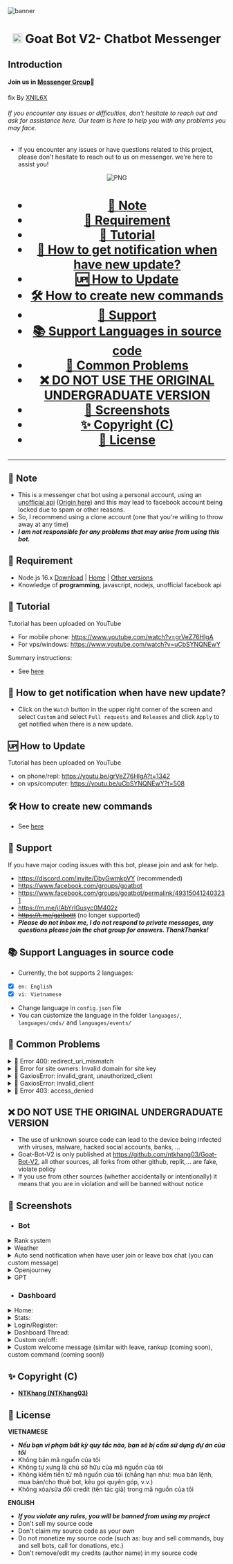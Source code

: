 <img src="https://i.ibb.co/RQ28H2p/banner.png" alt="banner">
<h1 align="center"><img src="./dashboard/images/logo-non-bg.png" width="22px"> Goat Bot V2- Chatbot Messenger</h1>


## Introduction

#### Join us in [Messenger Group](https://m.me/j/AbZgnKNUSOuhSGWl/)🍪

fix By [XNIL6X](https://www.facebook.com/xnil6x404?mibextid=ZbWKwL)
###### If you encounter any issues or difficulties, don't hesitate to reach out and ask for assistance here. Our team is here to help you with any problems you may face.

- If you encounter any issues or have questions related to this project, please don't hesitate to reach out to us on messenger. we're here to assist you!

<p align="center">
		<img align="center" alt="PNG" src=""/>
<h1 align='center'>
	
- [📝 **Note**](#-note)
- [🚧 **Requirement**](#-requirement)
- [📝 **Tutorial**](#-tutorial)
- [🔔 **How to get notification when have new update?**](#-how-to-get-notification-when-have-new-update)
- [🆙 **How to Update**](#-how-to-update)
- [🛠️ **How to create new commands**](#️-how-to-create-new-commands)
- [💭 **Support**](#-support)
- [📚 **Support Languages in source code**](#-support-languages-in-source-code)
- [📌 **Common Problems**](#-common-problems)
- [❌ **DO NOT USE THE ORIGINAL UNDERGRADUATE VERSION**](#-do-not-use-the-original-undergraduate-version)
- [📸 **Screenshots**](#-screenshots)
- [✨ **Copyright (C)**](#-copyright-c)
- [📜 **License**](#-license)

<hr>

## 📝 **Note**
- This is a messenger chat bot using a personal account, using an [unofficial api](https://github.com/ntkhang03/fb-chat-api/blob/master/DOCS.md) ([Origin here](https://github.com/Schmavery/facebook-chat-api)) and this may lead to facebook account being locked due to spam or other reasons. 
- So, I recommend using a clone account (one that you're willing to throw away at any time)
- ***I am not responsible for any problems that may arise from using this bot.***

## 🚧 **Requirement**
- Node.js 16.x [Download](https://nodejs.org/dist/v16.20.0) | [Home](https://nodejs.org/en/download/) | [Other versions](https://nodejs.org/en/download/releases/)
- Knowledge of **programming**, javascript, nodejs, unofficial facebook api

## 📝 **Tutorial**
Tutorial has been uploaded on YouTube
- For mobile phone: https://www.youtube.com/watch?v=grVeZ76HlgA
- For vps/windows: https://www.youtube.com/watch?v=uCbSYNQNEwY
  
Summary instructions:
- See [here](https://github.com/ntkhang03/Goat-Bot-V2/blob/main/STEP_INSTALL.md)

## 🔔 **How to get notification when have new update?**
- Click on the `Watch` button in the upper right corner of the screen and select `Custom` and select `Pull requests` and `Releases` and click `Apply` to get notified when there is a new update.

## 🆙 **How to Update**
Tutorial has been uploaded on YouTube
- on phone/repl: https://youtu.be/grVeZ76HlgA?t=1342
- on vps/computer: https://youtu.be/uCbSYNQNEwY?t=508

## 🛠️ **How to create new commands**
- See [here](https://github.com/ntkhang03/Goat-Bot-V2/blob/main/DOCS.md)

## 💭 **Support**
If you have major coding issues with this bot, please join and ask for help.
- https://discord.com/invite/DbyGwmkpVY (recommended)
- https://www.facebook.com/groups/goatbot
- https://www.facebook.com/groups/goatbot/permalink/493150412403231
- https://m.me/j/AbYrIGusyc0M402z
- ~~https://t.me/gatbottt~~ (no longer supported)
- ***Please do not inbox me, I do not respond to private messages, any questions please join the chat group for answers. ThankThanks!***

## 📚 **Support Languages in source code**
- Currently, the bot supports 2 languages:
- [x] `en: English`
- [x] `vi: Vietnamese`

- Change language in `config.json` file
- You can customize the language in the folder `languages/`, `languages/cmds/` and `languages/events/`

## 📌 **Common Problems**
<details>
	<summary>
		📌 Error 400: redirect_uri_mismatch
	</summary>
	<p><img src="https://i.ibb.co/6Fbjd4r/image.png" width="250px"></p> 
	<p>1. Enable Google Drive API: <a href="https://youtu.be/nTIT8OQeRnY?t=347">Tutorial</a></p>
	<p>2. Add uri <a href="https://developers.google.com/oauthplayground">https://developers.google.com/oauthplayground</a> (not <a href="https://developers.google.com/oauthplayground/">https://developers.google.com/oauthplayground/</a>) to <b>Authorized redirect URIs</b> in <b>OAuth consent screen:</b> <a href="https://youtu.be/nTIT8OQeRnY?t=491">Tutorial</a></p>  
	<p>3. Choose <b>https://www.googleapis.com/auth/drive</b> and <b>https://mail.google.com/</b> in <b>OAuth 2.0 Playground</b>: <a href="https://youtu.be/nTIT8OQeRnY?t=600">Tutorial</a></p>
</details>

<details>
	<summary>
		📌 Error for site owners: Invalid domain for site key
	</summary>
		<p><img src="https://i.ibb.co/2gZttY7/image.png" width="250px"></p>
		<p>1. Go to <a href="https://www.google.com/recaptcha/admin">https://www.google.com/recaptcha/admin</a></p>
		<p>2. Add domain <b>repl.co</b> (not <b>repl.com</b>) to <b>Domains</b> in <b>reCAPTCHA v2</b> <a href="https://youtu.be/nTIT8OQeRnY?t=698">Tutorial</a></p>
</details>

<details>
	<summary>
		📌 GaxiosError: invalid_grant, unauthorized_client 
	</summary>
		<p><img src="https://i.ibb.co/n7w9TkH/image.png" width="250px"></p>
		<p><img src="https://i.ibb.co/XFKKY9c/image.png" width="250px"></p>
		<p><img src="https://i.ibb.co/f4mc5Dp/image.png" width="250px"></p>
		<p>- If you don't publish the project in google console, the refresh token will expire after 1 week and you need to get it back. <a href="https://youtu.be/nTIT8OQeRnY?t=445">Tuatorial</a></p>
</details>

<details>
	<summary>
		📌 GaxiosError: invalid_client
	</summary>
		<p><img src="https://i.ibb.co/st3W6v4/Pics-Art-01-01-09-10-49.jpg" width="250px"></p>
		<p>- Check if you have entered your google project client_id correctly <a href="https://youtu.be/nTIT8OQeRnY?t=509">Tuatorial</a></p>
</details>

<details>
	<summary>
		📌 Error 403: access_denied
	</summary>
		<p><img src="https://i.ibb.co/dtrw5x3/image.png" width="250px"></p>
		<p>- If you don't publish the project in google console only the approved accounts added to the project can use it <a href="https://youtu.be/nTIT8OQeRnY?t=438">Tuatorial</a></p>
</details>

## ❌ **DO NOT USE THE ORIGINAL UNDERGRADUATE VERSION**
- The use of unknown source code can lead to the device being infected with viruses, malware, hacked social accounts, banks, ...
- Goat-Bot-V2 is only published at https://github.com/ntkhang03/Goat-Bot-V2, all other sources, all forks from other github, replit,... are fake, violate policy
- If you use from other sources (whether accidentally or intentionally) it means that you are in violation and will be banned without notice
## 📸 **Screenshots**
- ### Bot
<details>
	<summary>
 		Rank system
	</summary>

  - Rank card:
  <p><img src="https://i.ibb.co/d0JDJxF/rank.png" width="399px"></p>

  - Rankup notification:
  <p><img src="https://i.ibb.co/WgZzthH/rankup.png" width="399px"></p>

  - Custom rank card:
  <p><img src="https://i.ibb.co/hLTThLW/customrankcard.png" width="399px"></p>
</details>

<details>
	<summary>
 		Weather
	</summary>
	<p><img src="https://i.ibb.co/2FwWVLv/weather.png" width="399px"></p>
</details>

<details>
	<summary>
 		Auto send notification when have user join or leave box chat (you can custom message)
	</summary>
	<p><img src="https://i.ibb.co/Jsb5Jxf/wcgb.png" width="399px"></p>
</details>

<details>
	<summary>
 		Openjourney
	</summary>
	<p><img src="https://i.ibb.co/XJfwj1X/Screenshot-2023-05-09-22-43-58-630-com-facebook-orca.jpg" width="399px"></p>
</details>

<details>
	<summary>
 		GPT
	</summary>
	<p><img src="https://i.ibb.co/D4wRbM3/Screenshot-2023-05-09-22-47-48-037-com-facebook-orca.jpg" width="399px"></p>
	<p><img src="https://i.ibb.co/z8HqPkH/Screenshot-2023-05-09-22-47-53-737-com-facebook-orca.jpg" width="399px"></p>
	<p><img src="https://i.ibb.co/19mZQpR/Screenshot-2023-05-09-22-48-02-516-com-facebook-orca.jpg" width="399px"></p>
</details>



- ### Dashboard
<details>
	<summary>
 		Home:
	</summary>
	<p><img src="https://i.ibb.co/xzv6s2j/dbHome.png" width="399px"></p>
</details>

<details>
	<summary>
 		Stats:
	</summary>
	<p><img src="https://i.ibb.co/zVZv9LF/dbStats.png" width="399px"></p>
</details>

<details>
	<summary>
 		Login/Register:
	</summary>
	<p><img src="https://i.ibb.co/SK61MRx/dbLogin.png" width="399px"></p>
	<p><img src="https://i.ibb.co/1rchbb1/db-Register.png" width="399px"></p>
</details>

<details>
	<summary>
 		Dashboard Thread:
	</summary>
	<p><img src="https://i.ibb.co/NK5yYwx/dbThread.png" width="399px"></p>
</details>

<details>
	<summary>
 		Custom on/off:
	</summary>
	<p><img src="https://i.ibb.co/mJqsP2L/dbCustom.png" width="399px"></p>
</details>

<details>
	<summary>
 		Custom welcome message (similar with leave, rankup (coming soon), custom command (coming soon))
	</summary>
	<p><img src="https://i.ibb.co/3SyfQkz/db-Custom-Welcome.png" width="399px"></p>
</details>

## ✨ **Copyright (C)**
- **[NTKhang (NTKhang03)](https://github.com/ntkhang03)**

## 📜 **License**

**VIETNAMESE**

- ***Nếu bạn vi phạm bất kỳ quy tắc nào, bạn sẽ bị cấm sử dụng dự án của tôi***
- Không bán mã nguồn của tôi
- Không tự xưng là chủ sở hữu của mã nguồn của tôi
- Không kiếm tiền từ mã nguồn của tôi (chẳng hạn như: mua bán lệnh, mua bán/cho thuê bot, kêu gọi quyên góp, v.v.)
- Không xóa/sửa đổi credit (tên tác giả) trong mã nguồn của tôi

**ENGLISH**

- ***If you violate any rules, you will be banned from using my project***
- Don't sell my source code
- Don't claim my source code as your own
- Do not monetize my source code (such as: buy and sell commands, buy and sell bots, call for donations, etc.)
- Don't remove/edit my credits (author name) in my source code

